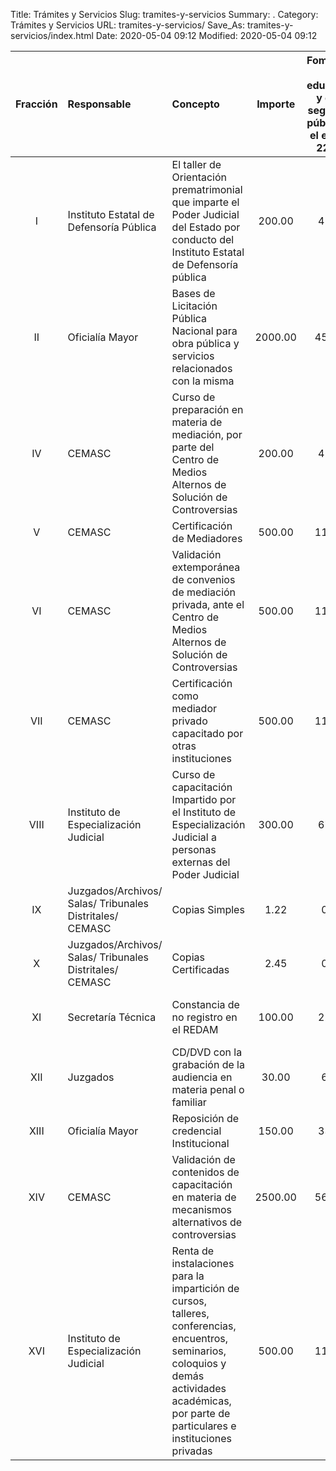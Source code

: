 Title: Trámites y Servicios
Slug: tramites-y-servicios
Summary: .
Category: Trámites y Servicios
URL: tramites-y-servicios/
Save_As: tramites-y-servicios/index.html
Date: 2020-05-04 09:12
Modified: 2020-05-04 09:12



| **Fracción** | **Responsable**                                           | **Concepto**                                                 | **Importe** | **Fomento a la  educación y de la seguridad pública en el estado 22.5%** | **Total a pagar** |            **Tiempo máximo de  entrega**             | **Enlace**                                                   |
| :----------: | :-------------------------------------------------------- | :----------------------------------------------------------- | :---------: | :----------------------------------------------------------: | :---------------: | :--------------------------------------------------: | ------------------------------------------------------------ |
|      I       | Instituto  Estatal de Defensoría Pública                  | El taller de  Orientación prematrimonial que imparte el Poder Judicial del Estado por  conducto del Instituto Estatal de Defensoría pública |   200.00    |                            45.00                             |      245.00       |                         N/A                          | [Ver Infografía](1-top.png)                                  |
|      II      | Oficialía Mayor                                           | Bases de  Licitación Pública Nacional para obra pública y servicios relacionados con la  misma |   2000.00   |                            450.00                            |      2450.00      |                         N/A                          | [Ver Infografía](2-licitaciones-p.png)                     |
|      IV      | CEMASC                                                    | Curso de  preparación en materia de mediación, por parte del Centro de Medios Alternos  de Solución de Controversias |   200.00    |                            45.00                             |      245.00       | Dependiendo de  la Institución que solicita el curso | [Ver Infografía](4-curso-de-preparacion-en-materia-de-mediacion.png) |
|      V       | CEMASC                                                    | Certificación  de Mediadores                                 |   500.00    |                            112.50                            |      612.50       |                 45-60 días  hábiles                  | [Ver Infografía](5-certificacion-de-mediadores.jpg)          |
|      VI      | CEMASC                                                    | Validación  extemporánea de convenios de mediación privada, ante el Centro de Medios  Alternos de Solución de Controversias |   500.00    |                            112.50                            |      612.50       |                         N/A                          | [Ver Infografía](6-validacion-extemporanea.png)             |
|     VII      | CEMASC                                                    | Certificación  como mediador privado capacitado por otras instituciones |   500.00    |                            112.50                            |      612.50       |                 45-60 días  hábiles                  |                                                              |
|     VIII     | Instituto de  Especialización Judicial                    | Curso de  capacitación Impartido por el Instituto de Especialización Judicial a  personas externas del Poder Judicial |   300.00    |                            67.50                             |      367.50       |                         N/A                          | [Ver Infografía](8-curso-de-capacitacion.png)             |
|      IX      | Juzgados/Archivos/  Salas/ Tribunales Distritales/ CEMASC | Copias Simples                                               |    1.22     |                             0.28                             |       1.50        |      Inmediato / Dos  días por carga de trabajo      | [Ver Infografía](9-10-copia-simple-certificada.png)          |
|      X       | Juzgados/Archivos/  Salas/ Tribunales Distritales/ CEMASC | Copias  Certificadas                                         |    2.45     |                             0.55                             |       3.00        |      Inmediato / Dos  días por carga de trabajo      | [Ver Infografía](9-10-copia-simple-certificada.png)          |
|      XI      | Secretaría  Técnica                                       | Constancia de  no registro en el REDAM                       |   100.00    |                            22.50                             |      122.50       |      Inmediato / Dos  días por carga de trabajo      | [Ver Infografía](11-secretaria-tecnica.png)                  |
|     XII      | Juzgados                                                  | CD/DVD con la  grabación de la audiencia en materia penal o familiar |    30.00    |                             6.75                             |       36.75       |                      Inmediato                       |                                                              |
|     XIII     | Oficialía Mayor                                           | Reposición de  credencial Institucional                      |   150.00    |                            33.75                             |      183.75       |                                                      | [Ver Infografía](13-reposicion-de-credencial-institucional.png) |
|     XIV      | CEMASC                                                    | Validación de  contenidos de capacitación en materia de mecanismos alternativos de  controversias |   2500.00   |                            562.50                            |      3062.50      |                   5-8 días hábiles                   | [Ver Infografía](14-validacion-de-contenidos.png)           |
|     XVI      | Instituto de  Especialización Judicial                    | Renta de  instalaciones para la impartición de cursos, talleres, conferencias,  encuentros, seminarios, coloquios y demás actividades académicas, por parte  de particulares e instituciones privadas |   500.00    |                            112.50                            |      612.50       |                         N/A                          | [Ver Infografía](16-renta-de-instalaciones.png)             |



